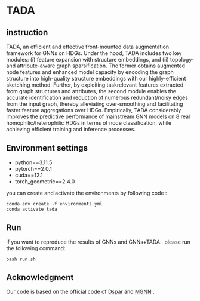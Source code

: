 # TADA  

 ## instruction
 TADA, an efficient and effective front-mounted data augmentation framework for GNNs on HDGs. Under the hood, TADA includes two key modules: (i) feature expansion with structure embeddings, and (ii) topology- and attribute-aware graph sparsification. The former obtains augmented node features and enhanced model capacity by encoding the graph structure into high-quality structure embeddings with our highly-efficient sketching method. Further, by exploiting taskrelevant features extracted from graph structures and attributes, the second module enables the accurate identification and reduction of numerous redundant/noisy edges from the input graph, thereby alleviating over-smoothing and facilitating faster feature aggregations over HDGs. Empirically, TADA considerably improves the predictive performance of mainstream GNN models on 8 real homophilic/heterophilic HDGs in terms of node classification, while achieving efficient training and inference processes.

## Environment settings

- python==3.11.5
- pytorch==2.0.1
- cuda==12.1
- torch_geometric==2.4.0

you can create and activate the environments by following code :

    conda env create -f environments.yml
    conda activate tada
    

## Run

if you want to reproduce the results of GNNs and GNNs+TADA., please run the following command:

    bash run.sh




## Acknowledgment
Our code is based on the official code of [Dspar](https://github.com/zirui-ray-liu/DSpar_tmlr) and [MGNN](https://github.com/GuanyuCui/MGNN/tree/main/src)
.
